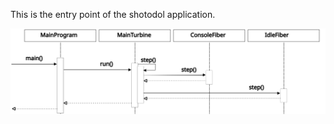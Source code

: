 
This is the entry point of the shotodol application.

![sd : shotodol main](../../docs/diagrams/sd_main.svg)
